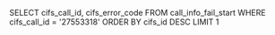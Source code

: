 SELECT cifs_call_id, cifs_error_code
        FROM call_info_fail_start
        WHERE cifs_call_id = '27553318'
        ORDER BY cifs_id DESC
        LIMIT 1
